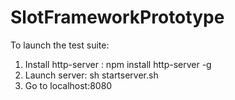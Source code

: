 # SlotFrameworkPrototype

To launch the test suite:
1) Install http-server : npm install http-server -g
2) Launch server: sh startserver.sh 
3) Go to localhost:8080

